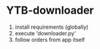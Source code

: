 # YTB-downloader

1. install requirements (globally) 
2. execute 'downloader.py' 
3. follow orders from app itself
